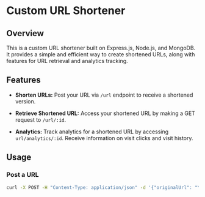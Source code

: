 # Custom URL Shortener

## Overview

This is a custom URL shortener built on Express.js, Node.js, and MongoDB. It provides a simple and efficient way to create shortened URLs, along with features for URL retrieval and analytics tracking.

## Features

- **Shorten URLs:** Post your URL via `/url` endpoint to receive a shortened version.
  
- **Retrieve Shortened URL:** Access your shortened URL by making a GET request to `/url/:id`.

- **Analytics:** Track analytics for a shortened URL by accessing `url/analytics/:id`. Receive information on visit clicks and visit history.

## Usage

### Post a URL

```bash
curl -X POST -H "Content-Type: application/json" -d '{"originalUrl": "YOUR_URL_HERE"}' http://localhost:8002/url
